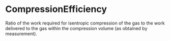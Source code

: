 CompressionEfficiency
=====================

Ratio of the work required for isentropic compression of the gas to the work delivered to the gas within the compression volume (as obtained by measurement).
